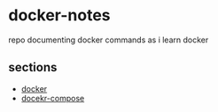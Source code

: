 # docker-notes

repo documenting docker commands as i learn docker

## sections

- [docker](docker.md)
- [docekr-compose](docker-compose.md)
